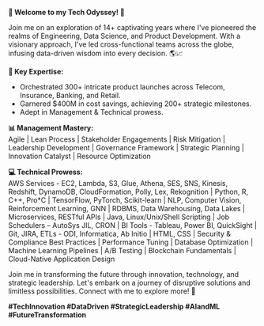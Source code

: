 **🚀 Welcome to my Tech Odyssey! 🌟**

Join me on an exploration of 14+ captivating years where I've pioneered the realms of Engineering, Data Science, and Product Development. With a visionary approach, I've led cross-functional teams across the globe, infusing data-driven wisdom into every decision. 🌎📈
    
**🔑 Key Expertise:**
- Orchestrated 300+ intricate product launches across Telecom, Insurance, Banking, and Retail.  
- Garnered $400M in cost savings, achieving 200+ strategic milestones.  
- Adept in Management & Technical prowess.  
  
**📊 Management Mastery:**  
Agile | Lean Process | Stakeholder Engagements | Risk Mitigation | Leadership Development | Governance Framework | Strategic Planning | Innovation Catalyst | Resource Optimization
  
**💻 Technical Prowess:**  
AWS Services - EC2, Lambda, S3, Glue, Athena, SES, SNS, Kinesis, Redshift, DynamoDB, CloudFormation, Polly, Lex, Rekognition | Python, R, C++, Pro*C | TensorFlow, PyTorch, Scikit-learn | NLP, Computer Vision, Reinforcement Learning, GNN | RDBMS, Data Warehousing, Data Lakes | Microservices, RESTful APIs | Java, Linux/Unix/Shell Scripting | Job Schedulers – AutoSys JIL, CRON | BI Tools - Tableau, Power BI, QuickSight | Git, JIRA, ETLs - ODI, Informatica, Ab Initio | HTML, CSS | Security & Compliance Best Practices | Performance Tuning | Database Optimization | Machine Learning Pipelines | A/B Testing | Blockchain Fundamentals | Cloud-Native Application Design
  
Join me in transforming the future through innovation, technology, and strategic leadership. Let's embark on a journey of disruptive solutions and limitless possibilities. Connect with me to explore more! 🚀
  
**#TechInnovation #DataDriven #StrategicLeadership #AIandML #FutureTransformation**

